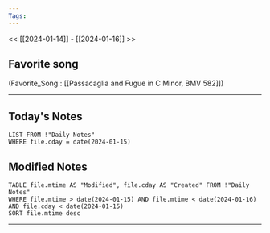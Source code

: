 ```yaml
---
Tags:
---
```

<< [[2024-01-14]] - [[2024-01-16]] >>
## Favorite song
(Favorite_Song:: [[Passacaglia and Fugue in C Minor, BMV 582]])

___
## Today's Notes
```dataview
LIST FROM !"Daily Notes"
WHERE file.cday = date(2024-01-15)
```
## Modified Notes
```dataview
TABLE file.mtime AS "Modified", file.cday AS "Created" FROM !"Daily Notes" 
WHERE file.mtime > date(2024-01-15) AND file.mtime < date(2024-01-16) AND file.cday < date(2024-01-15)
SORT file.mtime desc
```
___
